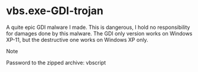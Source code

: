 # vbs.exe-GDI-trojan
A quite epic GDI malware I made. This is dangerous, I hold no responsibility for damages done by this malware. The GDI only version works on Windows XP-11, but the destructive one works on Windows XP only.
> [!NOTE]
> Password to the zipped archive:
> vbscript
